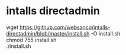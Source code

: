 # intalls directadmin
wget https://github.com/websanco/intalls-directadmin/blob/master/install.sh -O install.sh  
chmod 755 install.sh  
./install.sh  
